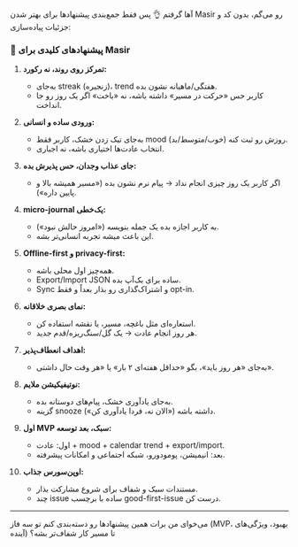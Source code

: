 آها گرفتم 👌
پس فقط جمع‌بندی پیشنهادها برای بهتر شدن Masir رو می‌گم، بدون کد و جزئیات پیاده‌سازی:

### 🔑 پیشنهادهای کلیدی برای Masir

1. **تمرکز روی روند، نه رکورد:**

   * به‌جای streak (زنجیره)، trend هفتگی/ماهیانه نشون بده.
   * کاربر حس «حرکت در مسیر» داشته باشه، نه «باخت» اگر یک روز رو جا انداخت.

2. **ورودی ساده و انسانی:**

   * به‌جای تیک زدن خشک، کاربر فقط mood روزش رو ثبت کنه (خوب/متوسط/بد).
   * انتخاب عادت‌ها اختیاری باشه، نه اجباری.

3. **جای عذاب وجدان، حس پذیرش بده:**

   * اگر کاربر یک روز چیزی انجام نداد → پیام نرم نشون بده («مسیر همیشه بالا و پایین داره»).

4. **micro-journal یک‌خطی:**

   * به کاربر اجازه بده یک جمله بنویسه («امروز حالش نبود»).
   * این باعث میشه تجربه انسانی‌تر بشه.

5. **Offline-first و privacy-first:**

   * همه‌چیز اول محلی باشه.
   * Export/Import JSON ساده برای بک‌آپ بده.
   * Sync و اشتراک‌گذاری رو بذار بعداً و فقط opt-in.

6. **نمای بصری خلاقانه:**

   * استعاره‌ای مثل باغچه، مسیر، یا نقشه استفاده کن.
   * هر روز انجام عادت → یک گل/سنگ‌ریزه/قدم جدید.

7. **اهداف انعطاف‌پذیر:**

   * به‌جای «هر روز باید»، بگو «حداقل هفته‌ای ۲ بار» یا «هر وقت حال داشتی».

8. **نوتیفیکیشن ملایم:**

   * به‌جای یادآوری خشک، پیام‌های دوستانه بده.
   * گزینه snooze داشته باشه («الان نه، فردا یادآوری کن»).

9. **اول MVP سبک، بعد توسعه:**

   * اول: عادت + mood + calendar trend + export/import.
   * بعد: انیمیشن، پومودورو، شبکه اجتماعی و امکانات پیشرفته.

10. **اوپن‌سورس جذاب:**

    * مستندات سبک و شفاف برای شروع مشارکت بذار.
    * چند issue ساده با برچسب good-first-issue درست کن.

---

می‌خوای من برات همین پیشنهادها رو دسته‌بندی کنم تو سه فاز (MVP، بهبود، ویژگی‌های آینده) تا مسیر کار شفاف‌تر بشه؟
